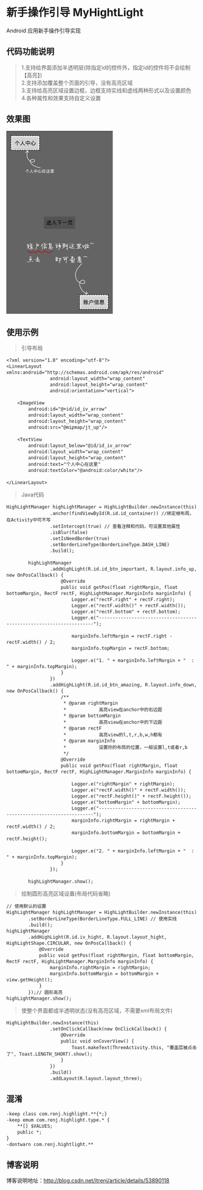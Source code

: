 # 新手操作引导 MyHightLight
Android 应用新手操作引导实现

## 代码功能说明
> 1.支持给界面添加半透明层(除指定id的控件外，指定id的控件将不会绘制【高亮】)  
> 2.支持添加覆盖整个页面的引导，没有高亮区域  
> 3.支持给高亮区域设置边框，边框支持实线和虚线两种形式以及设置颜色  
> 4.各种属性和效果支持自定义设置

## 效果图
![操作引导效果图](https://raw.githubusercontent.com/itrenjunhua/MyHightLight/master/heightlight.gif)

## 使用示例
> 引导布局

    <?xml version="1.0" encoding="utf-8"?>
    <LinearLayout xmlns:android="http://schemas.android.com/apk/res/android"
                    android:layout_width="wrap_content"
                    android:layout_height="wrap_content"
                    android:orientation="vertical">
    
        <ImageView
            android:id="@+id/id_iv_arrow"
            android:layout_width="wrap_content"
            android:layout_height="wrap_content"
            android:src="@mipmap/jt_up"/>

        <TextView
            android:layout_below="@id/id_iv_arrow"
            android:layout_width="wrap_content"
            android:layout_height="wrap_content"
            android:text="个人中心在这里"
            android:textColor="@android:color/white"/>
    
    </LinearLayout>
> Java代码

    HighLightManager highLightManager = HighLightBuilder.newInstance(this)
                    .anchor(findViewById(R.id.id_container)) //绑定根布局，在Activity中可不写
                    .setIntercept(true) // 查看注释和代码，可设置其他属性
                    .isBlur(false)
                    .setIsNeedBorder(true)
                    .setBorderLineType(BorderLineType.DASH_LINE)
                    .build();

            highLightManager
                    .addHighLight(R.id.id_btn_important, R.layout.info_up, new OnPosCallback() {
                        @Override
                        public void getPos(float rightMargin, float bottomMargin, RectF rectF, HighLightManager.MarginInfo marginInfo) {
                            Logger.e("rectF.right" + rectF.right);
                            Logger.e("rectF.width()" + rectF.width());
                            Logger.e("rectF.bottom" + rectF.bottom);
                            Logger.e("--------------------------------------------------------------------");

                            marginInfo.leftMargin = rectF.right - rectF.width() / 2;
                            marginInfo.topMargin = rectF.bottom;

                            Logger.e("1. " + marginInfo.leftMargin + "  :  " + marginInfo.topMargin);
                        }
                    })
                    .addHighLight(R.id.id_btn_amazing, R.layout.info_down, new OnPosCallback() {
                        /**
                         * @param rightMargin
                         *            高亮view在anchor中的右边距
                         * @param bottomMargin
                         *            高亮view在anchor中的下边距
                         * @param rectF
                         *            高亮view的l,t,r,b,w,h都有
                         * @param marginInfo
                         *            设置你的布局的位置，一般设置l,t或者r,b
                         */
                        @Override
                        public void getPos(float rightMargin, float bottomMargin, RectF rectF, HighLightManager.MarginInfo marginInfo) {

                            Logger.e("rightMargin" + rightMargin);
                            Logger.e("rectF.width()" + rectF.width());
                            Logger.e("rectF.height()" + rectF.height());
                            Logger.e("bottomMargin" + bottomMargin);
                            Logger.e("--------------------------------------------------------------------");
                            marginInfo.rightMargin = rightMargin + rectF.width() / 2;
                            marginInfo.bottomMargin = bottomMargin + rectF.height();

                            Logger.e("2. " + marginInfo.leftMargin + "  :  " + marginInfo.topMargin);
                        }
                    });

            highLightManager.show();

> 绘制圆形高亮区域设置(布局代码省略)

    // 使用默认的设置
    HighLightManager highLightManager = HighLightBuilder.newInstance(this)
            .setBorderLineType(BorderLineType.FULL_LINE) // 使用实线
            .build();
    highLightManager
            .addHighLight(R.id.iv_hight, R.layout.layout_hight, HighLightShape.CIRCULAR, new OnPosCallback() {
                @Override
                public void getPos(float rightMargin, float bottomMargin, RectF rectF, HighLightManager.MarginInfo marginInfo) {
                    marginInfo.rightMargin = rightMargin;
                    marginInfo.bottomMargin = bottomMargin + view.getHeight();
                }
            });// 圆形高亮
    highLightManager.show();
            
> 使整个界面都成半透明状态(没有高亮区域，不需要xml布局文件)

    HighLightBuilder.newInstance(this)
                    .setOnClickCallback(new OnClickCallback() {
                        @Override
                        public void onCoverView() {
                            Toast.makeText(ThreeActivity.this, "覆盖层被点击了", Toast.LENGTH_SHORT).show();
                        }
                    })
                    .build()
                    .addLayout(R.layout.layout_three);

## 混淆

    -keep class com.renj.highlight.**{*;}
    -keep emum com.renj.highlight.type.* {
        **[] $VALUES;
        public *;
    }
    -dontwarn com.renj.hightlight.**

## 博客说明
博客说明地址：<http://blog.csdn.net/itrenj/article/details/53890118>